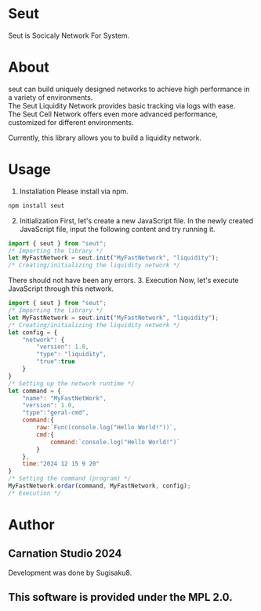 # Seut
Seut is Socicaly Network For System.
# About
seut can build uniquely designed networks to achieve high performance in a variety of environments.  
The Seut Liquidity Network provides basic tracking via logs with ease.  
The Seut Cell Network offers even more advanced performance, customized for different environments.

Currently, this library allows you to build a liquidity network.

# Usage
1. Installation
Please install via npm.
```bash
npm install seut
```
2. Initialization
First, let's create a new JavaScript file.
In the newly created JavaScript file, input the following content and try running it.
```javascript
import { seut } from "seut";
/* Importing the library */
let MyFastNetwork = seut.init("MyFastNetwork", "liquidity");
/* Creating/initializing the liquidity network */
```
There should not have been any errors.
3. Execution
Now, let's execute JavaScript through this network.
```javascript
import { seut } from "seut";
/* Importing the library */
let MyFastNetwork = seut.init("MyFastNetwork", "liquidity");
/* Creating/initializing the liquidity network */
let config = {
    "network": {    
        "version": 1.0,
        "type": "liquidity",
        "true":true
    }
}
/* Setting up the network runtime */
let command = {
    "name": "MyFastNetWork",
    "version": 1.0,
    "type":"geral-cmd",
    command:{
        raw:`Func(console.log("Hello World!"))`,
        cmd:{
            command:`console.log("Hello World!")`
        }
    },
    time:"2024 12 15 9 20"
}
/* Setting the command (program) */
MyFastNetwork.ordar(command, MyFastNetwork, config);
/* Execution */
```

# Author
## Carnation Studio 2024
Development was done by Sugisaku8.
## This software is provided under the MPL 2.0.